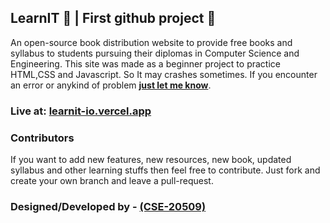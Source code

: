 ## **LearnIT 🔰 | First github project 🚩**

An open-source book distribution website to provide free books and syllabus to students pursuing their diplomas in Computer Science and Engineering. This site was made as a beginner project to practice HTML,CSS and Javascript. So It may crashes sometimes. If you encounter an error or anykind of problem **[just let me know](20509.vivek@gpranchi.org)**.

### **Live at: [learnit-io.vercel.app](https://learnit-io.vercel.app/)**

### **Contributors**

If you want to add new features, new resources, new book, updated syllabus and other learning stuffs then feel free to contribute. Just fork and create your own branch and leave a pull-request.

### **Designed/Developed by - [(CSE-20509)](20509.vivek@gpranchi.org)**
